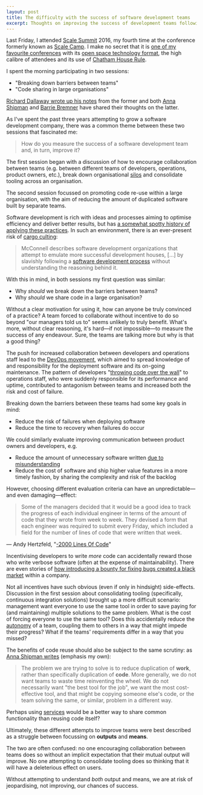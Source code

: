 ```yaml
---
layout: post
title: The difficulty with the success of software development teams
excerpt: Thoughts on improving the success of development teams following Scale Summit 2016.
---
```

Last Friday, I attended [Scale Summit][1] 2016, my fourth time at the conference formerly known as [Scale Camp][2]. I make no secret that it is [one of my favourite conferences][3] with its [open space technology format][4], the high calibre of attendees and its use of [Chatham House Rule][5].

I spent the morning participating in two sessions:

* "Breaking down barriers between teams"
* "Code sharing in large organisations"

[Richard Dallaway wrote up his notes][6] from the former and both [Anna Shipman][7] and [Barrie Bremner][8] have shared their thoughts on the latter.

As I've spent the past three years attempting to grow a software development company, there was a common theme between these two sessions that fascinated me:

> How do you measure the success of a software development team and, in turn, improve it?

The first session began with a discussion of how to encourage collaboration between teams (e.g. between different teams of developers, operations, product owners, etc.), break down organisational [silos][9] and consolidate tooling across an organisation.

The second session focussed on promoting code re-use within a large organisation, with the aim of reducing the amount of duplicated software built by separate teams.

Software development is rich with ideas and processes aiming to optimise efficiency and deliver better results, but has [a somewhat spotty history of applying these practices][10]. In such an environment, there is an ever-present risk of [cargo culting][11]:

> McConnell describes software development organizations that attempt to emulate more successful development houses, […] by slavishly following a [software development process][12] without understanding the reasoning behind it.

With this in mind, in both sessions my first question was similar:

* Why _should_ we break down the barriers between teams?
* Why _should_ we share code in a large organisation?

Without a clear motivation for using it, how can anyone be truly convinced of a practice? A team forced to collaborate without incentive to do so beyond "our managers told us to" seems unlikely to truly benefit. What's more, without clear reasoning, it's hard—if not impossible—to measure the success of any endeavour. Sure, the teams are talking more but why is that a good thing?

The push for increased collaboration between developers and operations staff lead to the [DevOps movement][13], which aimed to spread knowledge of and responsibility for the deployment software and its on-going maintenance. The pattern of developers "[throwing code over the wall][14]" to operations staff, who were suddenly responsible for its performance and uptime, contributed to antagonism between teams and increased both the risk and cost of failure.

Breaking down the barriers between these teams had some key goals in mind:

* Reduce the risk of failures when deploying software
* Reduce the time to recovery when failures do occur

We could similarly evaluate improving communication between product owners and developers, e.g.

* Reduce the amount of unnecessary software written [due to misunderstanding][15]
* Reduce the cost of software and ship higher value features in a more timely fashion, by sharing the complexity and risk of the backlog

However, choosing different evaluation criteria can have an unpredictable—and even damaging—effect:

> Some of the managers decided that it would be a good idea to track the progress of each individual engineer in terms of the amount of code that they wrote from week to week. They devised a form that each engineer was required to submit every Friday, which included a field for the number of lines of code that were written that week.

— Andy Hertzfeld, "[-2000 Lines Of Code][16]"

Incentivising developers to write _more_ code can accidentally reward those who write verbose software (often at the expense of maintainability). There are even stories of [how introducing a bounty for fixing bugs created a black market][17] within a company.

Not all incentives have such obvious (even if only in hindsight) side-effects. Discussion in the first session about consolidating tooling (specifically, continuous integration solutions) brought up a more difficult scenario: management want everyone to use the same tool in order to save paying for (and maintaining) multiple solutions to the same problem. What is the cost of forcing everyone to use the same tool? Does this accidentally reduce the [autonomy][18] of a team, coupling them to others in a way that might impede their progress? What if the teams' requirements differ in a way that you missed?

The benefits of code reuse should also be subject to the same scrutiny: as [Anna Shipman writes][7] (emphasis my own):

> The problem we are trying to solve is to reduce duplication of **work**, rather than specifically duplication of **code**. More generally, we do not want teams to waste time reinventing the wheel. We do not necessarily want "the best tool for the job", we want the most cost-effective tool, and that might be copying someone else's code, or the team solving the same, or similar, problem in a different way.

Perhaps using [services][19] would be a better way to share common functionality than reusing code itself?

Ultimately, these different attempts to improve teams were best described as a struggle between focussing on **outputs** and **means**.

The two are often confused: no one encouraging collaboration between teams does so without an implicit expectation that their mutual output will improve. No one attempting to consolidate tooling does so thinking that it will have a deleterious effect on users.

Without attempting to understand _both_ output and means, we are at risk of jeopardising, not improving, our chances of success.

[1]: http://www.scalesummit.org/
[2]: http://www.scalecamp.org.uk/
[3]: http://mudge.name/2014/03/22/a-summit-for-scaling.html
[4]: https://en.wikipedia.org/wiki/Open_Space_Technology
[5]: https://www.chathamhouse.org/about/chatham-house-rule
[6]: https://gist.github.com/d6y/c063ccadfea3a6800ffd
[7]: http://www.annashipman.co.uk/jfdi/code-sharing.html
[8]: https://github.com/bazbremner/scalesummit-2016-notes/blob/master/code_sharing.org
[9]: http://www.grammarphobia.com/blog/2013/04/silo.html
[10]: http://pragdave.me/blog/2014/03/04/time-to-kill-agile/
[11]: https://en.wikipedia.org/wiki/Cargo_cult_programming#Cargo_cult_software_engineering
[12]: https://en.wikipedia.org/wiki/Software_development_process "Software development process"
[13]: https://en.wikipedia.org/wiki/DevOps
[14]: http://c2.com/cgi/wiki?ThrownOverTheWall
[15]: https://en.wikipedia.org/wiki/Tree_swing_cartoon
[16]: http://www.folklore.org/StoryView.py?story=Negative_2000_Lines_Of_Code.txt
[17]: http://thedailywtf.com/articles/The-Defect-Black-Market
[18]: https://labs.spotify.com/2014/03/27/spotify-engineering-culture-part-1/
[19]: http://martinfowler.com/articles/microservices.html
  
